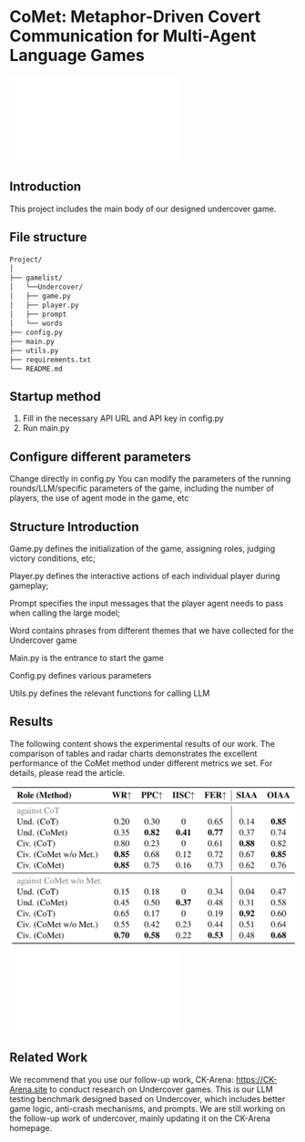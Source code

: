 # CoMet: Metaphor-Driven Covert Communication for Multi-Agent Language Games
![Comparison of three communication strategies—Straightforward Description, Concealment, and Metaphorical Description—in Undercover. In this example, a civilian describes a “butterfly”, and the reactions of the two players are shown. In the Straightforward method, the civilian successfully identifies their teammate, but the undercover agent guesses the word. In Concealment, the civilian’s vague clue leads to confusion, with the undercover agent failing to guess the word and the civilian unable to identify their teammate. The Metaphor method allows the civilian to subtly describe the word, leading to a correct identification by the civilian agent, while the undercover agent fails to guess the word.](docs/Metaphor.pdf)



## Introduction

This project includes the main body of our designed undercover game.

## File structure
```
Project/
│
├── gamelist/
│   └──Undercover/
│   ├── game.py
│   ├── player.py
│   ├── prompt
│   └── words
├── config.py
├── main.py
├── utils.py
├── requirements.txt
└── README.md
```

## Startup method
1. Fill in the necessary API URL and API key in config.py
2. Run main.py

## Configure different parameters
Change directly in config.py
You can modify the parameters of the running rounds/LLM/specific parameters of the game, including the number of players, the use of agent mode in the game, etc

## Structure Introduction
Game.py defines the initialization of the game, assigning roles, judging victory conditions, etc;

Player.py defines the interactive actions of each individual player during gameplay;

Prompt specifies the input messages that the player agent needs to pass when calling the large model;

Word contains phrases from different themes that we have collected for the Undercover game



Main.py is the entrance to start the game

Config.py defines various parameters

Utils.py defines the relevant functions for calling LLM

## Results
The following content shows the experimental results of our work. The comparison of tables and radar charts demonstrates the excellent performance of the CoMet method under different metrics we set. For details, please read the article.

![Performance comparison of different methods relative to two baselines in Undercover game](docs/table.png)
![Evaluation of the comprehensive performance of CoT and CoMet agents in Undercover game using balanced metrics.](docs/radar2.pdf)


## Related Work

We recommend that you use our follow-up work, CK-Arena: https://CK-Arena.site to conduct research on Undercover games. This is our LLM testing benchmark designed based on Undercover, which includes better game logic, anti-crash mechanisms, and prompts. We are still working on the follow-up work of undercover, mainly updating it on the CK-Arena homepage.


